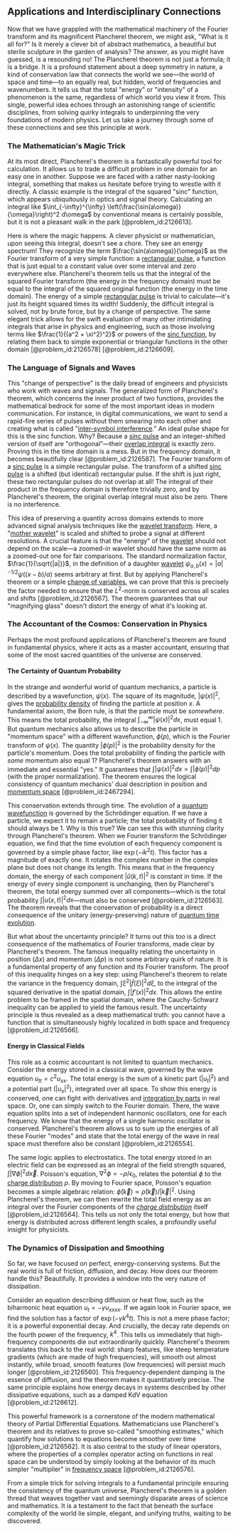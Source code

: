 ## Applications and Interdisciplinary Connections

Now that we have grappled with the mathematical machinery of the Fourier transform and its magnificent Plancherel theorem, we might ask, "What is it all for?" Is it merely a clever bit of abstract mathematics, a beautiful but sterile sculpture in the garden of analysis? The answer, as you might have guessed, is a resounding no! The Plancherel theorem is not just a formula; it is a bridge. It is a profound statement about a deep symmetry in nature, a kind of conservation law that connects the world we see—the world of space and time—to an equally real, but hidden, world of frequencies and wavenumbers. It tells us that the total "energy" or "intensity" of a phenomenon is the same, regardless of which world you view it from. This single, powerful idea echoes through an astonishing range of scientific disciplines, from solving quirky integrals to underpinning the very foundations of modern physics. Let us take a journey through some of these connections and see this principle at work.

### The Mathematician's Magic Trick

At its most direct, Plancherel's theorem is a fantastically powerful tool for calculation. It allows us to trade a difficult problem in one domain for an easy one in another. Suppose we are faced with a rather nasty-looking integral, something that makes us hesitate before trying to wrestle with it directly. A classic example is the integral of the squared "sinc" function, which appears ubiquitously in optics and signal theory. Calculating an integral like $\int_{-\infty}^{\infty} \left(\frac{\sin(a\omega)}{\omega}\right)^2 d\omega$ by conventional means is certainly possible, but it is not a pleasant walk in the park [@problem_id:2126613].

Here is where the magic happens. A clever physicist or mathematician, upon seeing this integral, doesn't see a chore. They see an energy spectrum! They recognize the term $\frac{\sin(a\omega)}{\omega}$ as the Fourier transform of a very simple function: a [rectangular pulse](@article_id:273255), a function that is just equal to a constant value over some interval and zero everywhere else. Plancherel's theorem tells us that the integral of the squared Fourier transform (the energy in the frequency domain) must be equal to the integral of the squared original function (the energy in the time domain). The energy of a simple [rectangular pulse](@article_id:273255) is trivial to calculate—it's just its height squared times its width! Suddenly, the difficult integral is solved, not by brute force, but by a change of perspective. The same elegant trick allows for the swift evaluation of many other intimidating integrals that arise in physics and engineering, such as those involving terms like $\frac{1}{(a^2 + \xi^2)^2}$ or powers of the [sinc function](@article_id:274252), by relating them back to simple exponential or triangular functions in the other domain [@problem_id:2126578] [@problem_id:2126609].

### The Language of Signals and Waves

This "change of perspective" is the daily bread of engineers and physicists who work with waves and signals. The generalized form of Plancherel's theorem, which concerns the inner product of two functions, provides the mathematical bedrock for some of the most important ideas in modern communication. For instance, in digital communications, we want to send a rapid-fire series of pulses without them smearing into each other and creating what is called "[inter-symbol interference](@article_id:270527)." An ideal pulse shape for this is the sinc function. Why? Because a [sinc pulse](@article_id:272690) and an integer-shifted version of itself are "orthogonal"—their [overlap integral](@article_id:175337) is exactly zero. Proving this in the time domain is a mess. But in the frequency domain, it becomes beautifully clear [@problem_id:2126587]. The Fourier transform of a [sinc pulse](@article_id:272690) is a simple rectangular pulse. The transform of a shifted [sinc pulse](@article_id:272690) is a shifted (but identical) rectangular pulse. If the shift is just right, these two rectangular pulses do not overlap at all! The integral of their product in the frequency domain is therefore trivially zero, and by Plancherel's theorem, the original overlap integral must also be zero. There is no interference.

This idea of preserving a quantity across domains extends to more advanced signal analysis techniques like the [wavelet transform](@article_id:270165). Here, a "[mother wavelet](@article_id:201461)" is scaled and shifted to probe a signal at different resolutions. A crucial feature is that the "energy" of the [wavelet](@article_id:203848) should not depend on the scale—a zoomed-in wavelet should have the same norm as a zoomed-out one for fair comparisons. The standard normalization factor, $\frac{1}{\sqrt{|a|}}$, in the definition of a daughter [wavelet](@article_id:203848) $\psi_{a,b}(x) = |a|^{-1/2}\psi((x-b)/a)$ seems arbitrary at first. But by applying Plancherel's theorem or a simple [change of variables](@article_id:140892), we can prove that this is precisely the factor needed to ensure that the $L^2$-norm is conserved across all scales and shifts [@problem_id:2126567]. The theorem guarantees that our "magnifying glass" doesn't distort the energy of what it's looking at.

### The Accountant of the Cosmos: Conservation in Physics

Perhaps the most profound applications of Plancherel's theorem are found in fundamental physics, where it acts as a master accountant, ensuring that some of the most sacred quantities of the universe are conserved.

#### The Certainty of Quantum Probability

In the strange and wonderful world of quantum mechanics, a particle is described by a wavefunction, $\psi(x)$. The square of its magnitude, $|\psi(x)|^2$, gives the [probability density](@article_id:143372) of finding the particle at position $x$. A fundamental axiom, the Born rule, is that the particle must be *somewhere*. This means the total probability, the integral $\int_{-\infty}^{\infty} |\psi(x)|^2 dx$, must equal 1. But quantum mechanics also allows us to describe the particle in "momentum space" with a different wavefunction, $\phi(p)$, which is the Fourier transform of $\psi(x)$. The quantity $|\phi(p)|^2$ is the probability density for the particle's momentum. Does the total probability of finding the particle with *some* momentum also equal 1? Plancherel's theorem answers with an immediate and essential "yes." It guarantees that $\int |\psi(x)|^2 dx = \int |\phi(p)|^2 dp$ (with the proper normalization). The theorem ensures the logical consistency of quantum mechanics' dual description in position and [momentum space](@article_id:148442) [@problem_id:2467294].

This conservation extends through time. The evolution of a [quantum wavefunction](@article_id:260690) is governed by the Schrödinger equation. If we have a particle, we expect it to remain a particle; the total probability of finding it should always be 1. Why is this true? We can see this with stunning clarity through Plancherel's theorem. When we Fourier transform the Schrödinger equation, we find that the time evolution of each frequency component is governed by a simple phase factor, like $\exp(-i k^2 t)$. This factor has a magnitude of exactly one. It rotates the complex number in the complex plane but does not change its length. This means that in the frequency domain, the energy of each component $|\hat{u}(k,t)|^2$ is constant in time. If the energy of every single component is unchanging, then by Plancherel's theorem, the total energy summed over all components—which is the total probability $\int |u(x,t)|^2 dx$—must also be conserved [@problem_id:2126563]. The theorem reveals that the conservation of probability is a direct consequence of the unitary (energy-preserving) nature of [quantum time evolution](@article_id:152638).

But what about the uncertainty principle? It turns out this too is a direct consequence of the mathematics of Fourier transforms, made clear by Plancherel's theorem. The famous inequality relating the uncertainty in position ($\Delta x$) and momentum ($\Delta p$) is not some arbitrary quirk of nature. It is a fundamental property of any function and its Fourier transform. The proof of this inequality hinges on a key step: using Plancherel's theorem to relate the variance in the frequency domain, $\int \xi^2 |\hat{f}(\xi)|^2 d\xi$, to the integral of the squared derivative in the spatial domain, $\int |f'(x)|^2 dx$. This allows the entire problem to be framed in the spatial domain, where the Cauchy-Schwarz inequality can be applied to yield the famous result. The uncertainty principle is thus revealed as a deep mathematical truth: you cannot have a function that is simultaneously highly localized in both space and frequency [@problem_id:2126566].

#### Energy in Classical Fields

This role as a cosmic accountant is not limited to quantum mechanics. Consider the energy stored in a classical wave, governed by the wave equation $u_{tt} = c^2 u_{xx}$. The total energy is the sum of a kinetic part ($|u_t|^2$) and a potential part ($|u_x|^2$), integrated over all space. To show this energy is conserved, one can fight with derivatives and [integration by parts](@article_id:135856) in real space. Or, one can simply switch to the Fourier domain. There, the wave equation splits into a set of independent harmonic oscillators, one for each frequency. We know that the energy of a single harmonic oscillator is conserved. Plancherel's theorem allows us to sum up the energies of all these Fourier "modes" and state that the total energy of the wave in real space must therefore also be constant [@problem_id:2126554].

The same logic applies to electrostatics. The total energy stored in an electric field can be expressed as an integral of the field strength squared, $\int |\nabla \phi|^2 d\vec{x}$. Poisson's equation, $\nabla^2 \phi = -\rho/\epsilon_0$, relates the potential $\phi$ to the [charge distribution](@article_id:143906) $\rho$. By moving to Fourier space, Poisson's equation becomes a simple algebraic relation: $\hat{\phi}(\vec{k}) \propto \hat{\rho}(\vec{k}) / |\vec{k}|^2$. Using Plancherel's theorem, we can then rewrite the total field energy as an integral over the Fourier components of the *[charge distribution](@article_id:143906)* itself [@problem_id:2126564]. This tells us not only the total energy, but how that energy is distributed across different length scales, a profoundly useful insight for physicists.

### The Dynamics of Dissipation and Smoothing

So far, we have focused on perfect, energy-conserving systems. But the real world is full of friction, diffusion, and decay. How does our theorem handle this? Beautifully. It provides a window into the very nature of dissipation.

Consider an equation describing diffusion or heat flow, such as the biharmonic heat equation $u_t = - \gamma u_{xxxx}$. If we again look in Fourier space, we find the solution has a factor of $\exp(-\gamma k^4 t)$. This is not a mere phase factor; it is a powerful exponential decay. And crucially, the decay rate depends on the fourth power of the frequency, $k^4$. This tells us immediately that high-frequency components die out extraordinarily quickly. Plancherel's theorem translates this back to the real world: sharp features, like steep temperature gradients (which are made of high frequencies), will smooth out almost instantly, while broad, smooth features (low frequencies) will persist much longer [@problem_id:2126560]. This frequency-dependent damping is the essence of diffusion, and the theorem makes it quantitatively precise. The same principle explains how energy decays in systems described by other dissipative equations, such as a damped KdV equation [@problem_id:2126612].

This powerful framework is a cornerstone of the modern mathematical theory of Partial Differential Equations. Mathematicians use Plancherel's theorem and its relatives to prove so-called "smoothing estimates," which quantify how solutions to equations become smoother over time [@problem_id:2126562]. It is also central to the study of linear operators, where the properties of a complex operator acting on functions in real space can be understood by simply looking at the behavior of its much simpler "multiplier" in [frequency space](@article_id:196781) [@problem_id:2126576].

From a simple trick for solving integrals to a fundamental principle ensuring the consistency of the quantum universe, Plancherel's theorem is a golden thread that weaves together vast and seemingly disparate areas of science and mathematics. It is a testament to the fact that beneath the surface complexity of the world lie simple, elegant, and unifying truths, waiting to be discovered.